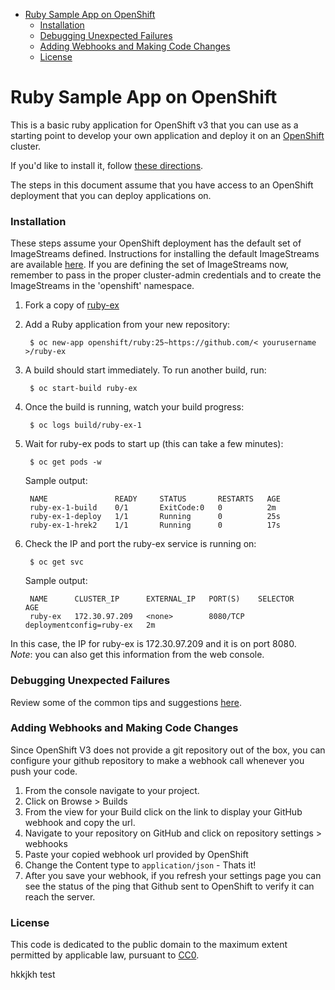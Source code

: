

<!-- toc -->

- [Ruby Sample App on OpenShift](#ruby-sample-app-on-openshift)
    + [Installation](#installation)
    + [Debugging Unexpected Failures](#debugging-unexpected-failures)
    + [Adding Webhooks and Making Code Changes](#adding-webhooks-and-making-code-changes)
    + [License](#license)

<!-- tocstop -->

Ruby Sample App on OpenShift
============================

This is a basic ruby application for OpenShift v3 that you can use as a starting point to develop your own application and deploy it on an [OpenShift](https://github.com/openshift/origin) cluster.

If you'd like to install it, follow [these directions](https://github.com/sclorg/ruby-ex/blob/master/README.md#installation).  

The steps in this document assume that you have access to an OpenShift deployment that you can deploy applications on.

### Installation
These steps assume your OpenShift deployment has the default set of ImageStreams defined. Instructions for installing the default ImageStreams are available [here](https://docs.okd.io/latest/install_config/imagestreams_templates.html#creating-image-streams-for-openshift-images).  If you are defining the set of ImageStreams now, remember to pass in the proper cluster-admin credentials and to create the ImageStreams in the 'openshift' namespace.

1. Fork a copy of [ruby-ex](https://github.com/sclorg/ruby-ex)
2. Add a Ruby application from your new repository:

		$ oc new-app openshift/ruby:25~https://github.com/< yourusername >/ruby-ex 

3. A build should start immediately.  To run another build, run:

		$ oc start-build ruby-ex

4. Once the build is running, watch your build progress:  

		$ oc logs build/ruby-ex-1

5. Wait for ruby-ex pods to start up (this can take a few minutes):  

		$ oc get pods -w


	Sample output:  

		NAME               READY     STATUS       RESTARTS   AGE
		ruby-ex-1-build    0/1       ExitCode:0   0          2m
		ruby-ex-1-deploy   1/1       Running      0          25s
		ruby-ex-1-hrek2    1/1       Running      0          17s


6. Check the IP and port the ruby-ex service is running on:  

		$ oc get svc


	Sample output:  

		NAME      CLUSTER_IP      EXTERNAL_IP   PORT(S)    SELECTOR                   AGE
		ruby-ex   172.30.97.209   <none>        8080/TCP   deploymentconfig=ruby-ex   2m


In this case, the IP for ruby-ex is 172.30.97.209 and it is on port 8080.  
*Note*: you can also get this information from the web console.


### Debugging Unexpected Failures

Review some of the common tips and suggestions [here](https://github.com/openshift/origin/blob/master/docs/debugging-openshift.md).

### Adding Webhooks and Making Code Changes
Since OpenShift V3 does not provide a git repository out of the box, you can configure your github repository to make a webhook call whenever you push your code.

1. From the console navigate to your project.  
2. Click on Browse > Builds  
3. From the view for your Build click on the link to display your GitHub webhook and copy the url.  
4. Navigate to your repository on GitHub and click on repository settings > webhooks  
5. Paste your copied webhook url provided by OpenShift
6. Change the Content type to `application/json` - Thats it!
7. After you save your webhook, if you refresh your settings page you can see the status of the ping that Github sent to OpenShift to verify it can reach the server.  

### License
This code is dedicated to the public domain to the maximum extent permitted by applicable law, pursuant to [CC0](http://creativecommons.org/publicdomain/zero/1.0/).

hkkjkh
test
